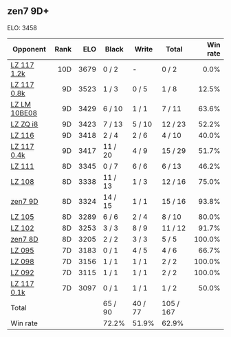## zen7 9D+ ##

ELO: 3458

Opponent | Rank | ELO | Black | Write | Total | Win rate
---------|-----:|----:|-------|-------|-------|-------:
[LZ 117 1.2k](LZ%20117%201.2k.md) | 10D | 3679 | 0 / 2 | - | 0 / 2 | 0.0%
[LZ 117 0.8k](LZ%20117%200.8k.md) | 9D | 3523 | 1 / 3 | 0 / 5 | 1 / 8 | 12.5%
[LZ LM 10BE08](LZ%20LM%2010BE08.md) | 9D | 3429 | 6 / 10 | 1 / 1 | 7 / 11 | 63.6%
[LZ ZQ i8](LZ%20ZQ%20i8.md) | 9D | 3423 | 7 / 13 | 5 / 10 | 12 / 23 | 52.2%
[LZ 116](LZ%20116.md) | 9D | 3418 | 2 / 4 | 2 / 6 | 4 / 10 | 40.0%
[LZ 117 0.4k](LZ%20117%200.4k.md) | 9D | 3417 | 11 / 20 | 4 / 9 | 15 / 29 | 51.7%
[LZ 111](LZ%20111.md) | 8D | 3345 | 0 / 7 | 6 / 6 | 6 / 13 | 46.2%
[LZ 108](LZ%20108.md) | 8D | 3338 | 11 / 13 | 1 / 3 | 12 / 16 | 75.0%
[zen7 9D](zen7%209D.md) | 8D | 3324 | 14 / 15 | 1 / 1 | 15 / 16 | 93.8%
[LZ 105](LZ%20105.md) | 8D | 3289 | 6 / 6 | 2 / 4 | 8 / 10 | 80.0%
[LZ 102](LZ%20102.md) | 8D | 3253 | 3 / 3 | 8 / 9 | 11 / 12 | 91.7%
[zen7 8D](zen7%208D.md) | 8D | 3205 | 2 / 2 | 3 / 3 | 5 / 5 | 100.0%
[LZ 095](LZ%20095.md) | 7D | 3183 | 0 / 1 | 4 / 5 | 4 / 6 | 66.7%
[LZ 098](LZ%20098.md) | 7D | 3156 | 1 / 1 | 1 / 1 | 2 / 2 | 100.0%
[LZ 092](LZ%20092.md) | 7D | 3115 | 1 / 1 | 1 / 1 | 2 / 2 | 100.0%
[LZ 117 0.1k](LZ%20117%200.1k.md) | 7D | 3097 | 0 / 1 | 1 / 1 | 1 / 2 | 50.0%
Total | | | 65 / 90 | 40 / 77 | 105 / 167 | 
Win rate| | | 72.2% | 51.9% | 62.9% | 
